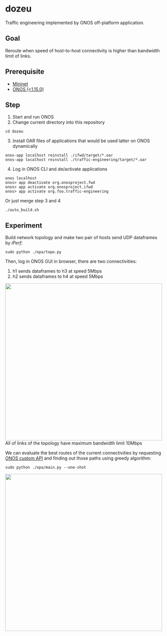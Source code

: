 # dozeu
Traffic engineering implemented by ONOS off-platform application.

## Goal
Reroute when speed of host-to-host connectivity is higher than bandwidth limit of links.

## Prerequisite
* [Mininet](https://github.com/mininet/mininet)
* [ONOS (=1.15.0)](https://github.com/opennetworkinglab/onos)

## Step
1. Start and run ONOS
2. Change current directory into this repository
```
cd dozeu
```
3. Install OAR files of applications that would be used latter on ONOS dynamically
```
onos-app localhost reinstall ./ifwd/target/*.oar
onos-app localhost reinstall ./traffic-engineering/target/*.oar
```
4. Log in ONOS CLI and de/activate applications
```
onos localhost
onos> app deactivate org.onosproject.fwd
onos> app activate org.onosproject.ifwd
onos> app activate org.foo.traffic-engineering
```
Or just merge step 3 and 4
```
./auto_build.sh
```
## Experiment
Build network topology and make two pair of hosts send UDP dataframes by *iPerf*:
```
sudo python ./opa/topo.py
```
Then, log in ONOS GUI in browser, there are two connectivities:
1. h1 sends dataframes to h3 at speed 5Mbps
2. h2 sends dataframes to h4 at speed 5Mbps
<img src="https://github.com/derailment/image/before_reroute.png" width="500">
All of links of the topology have maximum bandwidth limit 10Mbps 

We can evaluate the best routes of the current connectivities by requesting [ONOS custom API](https://github.com/derailment/dozeu/tree/master/traffic-engineering) and finding out those paths using greedy algorithm:
```
sudo python ./opa/main.py --one-shot
```
<img src="https://github.com/derailment/image/after_reroute.png" width="500">

